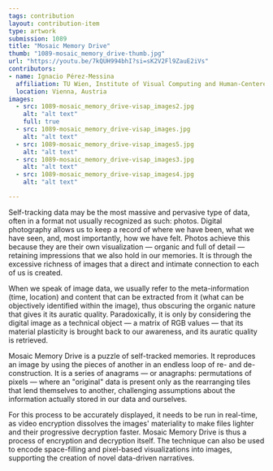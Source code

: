 ```yaml
---
tags: contribution
layout: contribution-item
type: artwork
submission: 1089
title: "Mosaic Memory Drive"
thumb: "1089-mosaic_memory_drive-thumb.jpg"
url: "https://youtu.be/7kQUH994bhI?si=sK2V2Fl9ZauE2iVs"
contributors: 
- name: Ignacio Pérez-Messina
  affiliation: TU Wien, Institute of Visual Computing and Human-Centered Technology
  location: Vienna, Austria
images: 
  - src: 1089-mosaic_memory_drive-visap_images2.jpg
    alt: "alt text"
    full: true
  - src: 1089-mosaic_memory_drive-visap_images.jpg
    alt: "alt text"
  - src: 1089-mosaic_memory_drive-visap_images5.jpg
    alt: "alt text"
  - src: 1089-mosaic_memory_drive-visap_images3.jpg
    alt: "alt text"
  - src: 1089-mosaic_memory_drive-visap_images4.jpg
    alt: "alt text"

---
```


Self-tracking data may be the most massive and pervasive type of data,
often in a format not usually recognized as such: photos. Digital
photography allows us to keep a record of where we have been, what we
have seen, and, most importantly, how we have felt. Photos achieve this
because they are their own visualization — organic and full of
detail — retaining impressions that we also hold in our memories. It is
through the excessive richness of images that a direct and intimate
connection to each of us is created.

When we speak of image data, we usually refer to the meta-information
(time, location) and content that can be extracted from it (what can be
objectively identified within the image), thus obscuring the organic
nature that gives it its auratic quality. Paradoxically, it is only by
considering the digital image as a technical object — a matrix of RGB
values — that its material plasticity is brought back to our awareness,
and its auratic quality is retrieved.

Mosaic Memory Drive is a puzzle of self-tracked memories. It reproduces
an image by using the pieces of another in an endless loop of re- and
de-construction. It is a series of anagrams — or anagraphs: permutations
of pixels — where an "original" data is present only as the
rearranging tiles that lend themselves to another, challenging
assumptions about the information actually stored in our data and
ourselves.

For this process to be accurately displayed, it needs to be run in
real-time, as video encryption dissolves the images' materiality to
make files lighter and their progressive decryption faster. Mosaic
Memory Drive is thus a process of encryption and decryption itself. The
technique can also be used to encode space-filling and pixel-based
visualizations into images, supporting the creation of novel data-driven
narratives.
